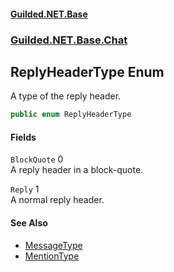 
#### [Guilded.NET.Base](index 'index')
### [Guilded.NET.Base.Chat](index#Guilded_NET_Base_Chat 'Guilded.NET.Base.Chat')
## ReplyHeaderType Enum
A type of the reply header.  
```csharp
public enum ReplyHeaderType

```

#### Fields
<a name='Guilded_NET_Base_Chat_ReplyHeaderType_BlockQuote'></a>
`BlockQuote` 0  
A reply header in a block-quote.  
  
<a name='Guilded_NET_Base_Chat_ReplyHeaderType_Reply'></a>
`Reply` 1  
A normal reply header.  
  

#### See Also
- [MessageType](MessageType 'Guilded.NET.Base.Chat.MessageType')
- [MentionType](MentionType 'Guilded.NET.Base.Chat.MentionType')
